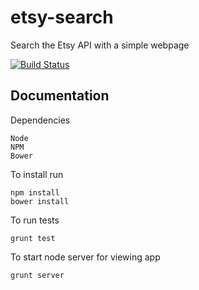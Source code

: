 etsy-search
===========

Search the Etsy API with a simple webpage

[![Build Status](https://travis-ci.org/taylorhakes/etsy-search.png)](https://travis-ci.org/taylorhakes/etsy-search)

Documentation
-------------
Dependencies
```
Node
NPM
Bower
```

To install run
```
npm install
bower install
```

To run tests
```
grunt test
```

To start node server for viewing app
```
grunt server
```

